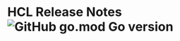 HCL Release Notes
![GitHub go.mod Go version](https://img.shields.io/github/go-mod/go-version/arybolovlev/orkestrator) 
===
